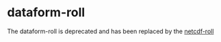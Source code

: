 dataform-roll
=============

The dataform-roll is deprecated and has been replaced by the [netcdf-roll](https://github.com/sdsc/netcdf-roll)
